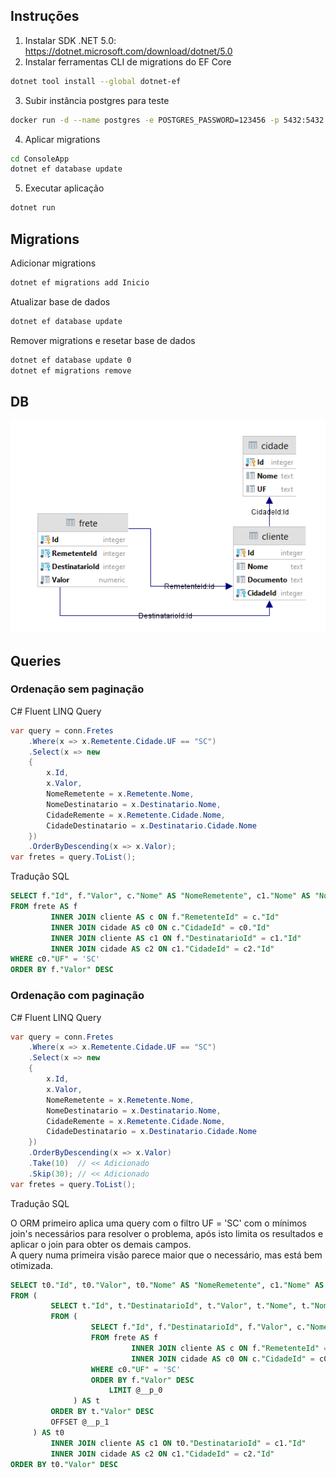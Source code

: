 ## Instruções

1. Instalar SDK .NET 5.0: <https://dotnet.microsoft.com/download/dotnet/5.0>
2. Instalar ferramentas CLI de migrations do EF Core
```bash
dotnet tool install --global dotnet-ef
```

3. Subir instância postgres para teste
```bash
docker run -d --name postgres -e POSTGRES_PASSWORD=123456 -p 5432:5432 postgres:12.2-alpine
```

4. Aplicar migrations
```bash
cd ConsoleApp
dotnet ef database update
```

5. Executar aplicação
```bash
dotnet run
```

## Migrations

Adicionar migrations

```bash
dotnet ef migrations add Inicio
```

Atualizar base de dados

```bash
dotnet ef database update
```

Remover migrations e resetar base de dados

```bash
dotnet ef database update 0
dotnet ef migrations remove
```

## DB

![Diagrama](resources/diagrama.png)

## Queries

### Ordenação sem paginação

C# Fluent LINQ Query

```csharp
var query = conn.Fretes
    .Where(x => x.Remetente.Cidade.UF == "SC")
    .Select(x => new
    {
        x.Id,
        x.Valor,
        NomeRemetente = x.Remetente.Nome,
        NomeDestinatario = x.Destinatario.Nome,
        CidadeRemente = x.Remetente.Cidade.Nome,
        CidadeDestinatario = x.Destinatario.Cidade.Nome
    })
    .OrderByDescending(x => x.Valor);
var fretes = query.ToList();
```

Tradução SQL

```sql
SELECT f."Id", f."Valor", c."Nome" AS "NomeRemetente", c1."Nome" AS "NomeDestinatario", c0."Nome" AS "CidadeRemente", c2."Nome" AS "CidadeDestinatario"
FROM frete AS f
         INNER JOIN cliente AS c ON f."RemetenteId" = c."Id"
         INNER JOIN cidade AS c0 ON c."CidadeId" = c0."Id"
         INNER JOIN cliente AS c1 ON f."DestinatarioId" = c1."Id"
         INNER JOIN cidade AS c2 ON c1."CidadeId" = c2."Id"
WHERE c0."UF" = 'SC'
ORDER BY f."Valor" DESC
```

### Ordenação com paginação

C# Fluent LINQ Query

```csharp
var query = conn.Fretes
    .Where(x => x.Remetente.Cidade.UF == "SC")
    .Select(x => new
    {
        x.Id,
        x.Valor,
        NomeRemetente = x.Remetente.Nome,
        NomeDestinatario = x.Destinatario.Nome,
        CidadeRemente = x.Remetente.Cidade.Nome,
        CidadeDestinatario = x.Destinatario.Cidade.Nome
    })
    .OrderByDescending(x => x.Valor)
    .Take(10)  // << Adicionado
    .Skip(30); // << Adicionado
var fretes = query.ToList();
```

Tradução SQL

O ORM primeiro aplica uma query com o filtro UF = 'SC' com o mínimos join's necessários para resolver o problema, após isto limita os resultados e aplicar o join para obter os demais campos.  
A query numa primeira visão parece maior que o necessário, mas está bem otimizada.

```sql
SELECT t0."Id", t0."Valor", t0."Nome" AS "NomeRemetente", c1."Nome" AS "NomeDestinatario", t0."Nome0" AS "CidadeRemente", c2."Nome" AS "CidadeDestinatario"
FROM (
         SELECT t."Id", t."DestinatarioId", t."Valor", t."Nome", t."Nome0"
         FROM (
                  SELECT f."Id", f."DestinatarioId", f."Valor", c."Nome", c0."Nome" AS "Nome0"
                  FROM frete AS f
                           INNER JOIN cliente AS c ON f."RemetenteId" = c."Id"
                           INNER JOIN cidade AS c0 ON c."CidadeId" = c0."Id"
                  WHERE c0."UF" = 'SC'
                  ORDER BY f."Valor" DESC
                      LIMIT @__p_0
              ) AS t
         ORDER BY t."Valor" DESC
         OFFSET @__p_1
     ) AS t0
         INNER JOIN cliente AS c1 ON t0."DestinatarioId" = c1."Id"
         INNER JOIN cidade AS c2 ON c1."CidadeId" = c2."Id"
ORDER BY t0."Valor" DESC
```
